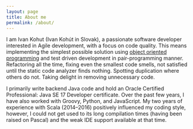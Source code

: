 ```yaml
---
layout: page
title: About me
permalink: /about/
---
```


I am Ivan Kohut (Ivan Kohút in Slovak), a passionate software developer interested in Agile development, with a focus on code quality. This means implementing the simplest possible solution using [object oriented programming](https://www.yegor256.com/2014/11/20/seven-virtues-of-good-object.html) and test driven development in pair-programming manner.
Refactoring all the time, fixing even the smallest code smells, not satisfied until the static code analyzer finds nothing. Spotting duplication where others do not. Taking delight in removing unnecessary code.

I primarily write backend Java code and hold an Oracle Certified Professional: Java SE 17 Developer certificate. Over the past few years, I have also worked with Groovy, Python, and JavaScript. My two years of experience with Scala (2014–2016) positively influenced my coding style, however, I could not get used to its long compilation times (having been raised on Pascal) and the weak IDE support available at that time.

